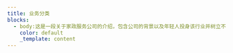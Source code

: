 ```yaml
---
title: 业务分类
blocks:
  - body:这是一段关于家政服务公司的介绍，包含公司的背景以及年轻人投身该行业并树立不同的行业风气。
    color: default
    _template: content
---
```










